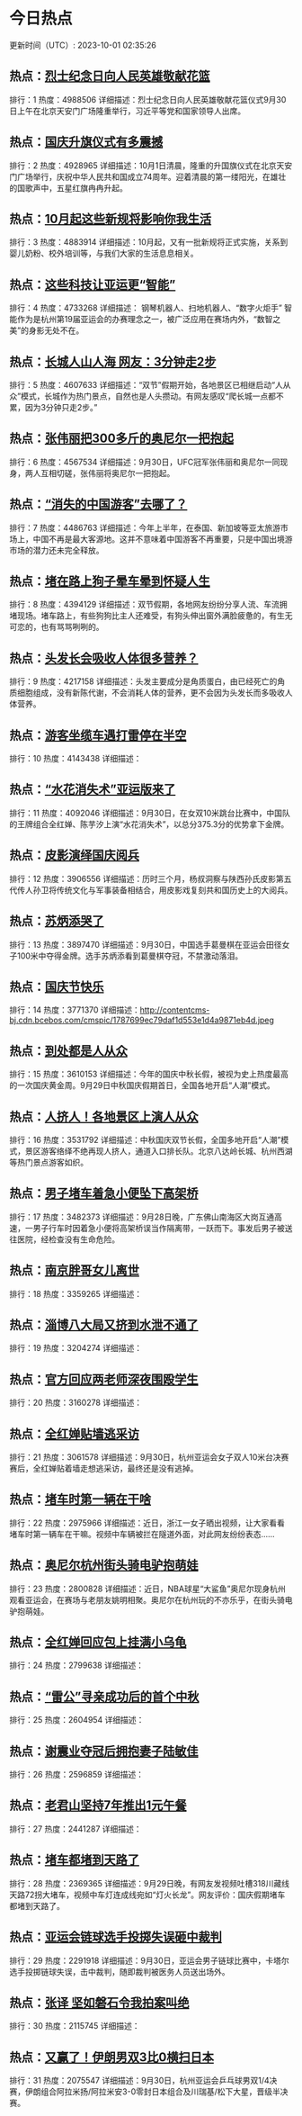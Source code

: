# 今日热点

更新时间（UTC）: 2023-10-01 02:35:26

## 热点：[烈士纪念日向人民英雄敬献花篮](https://cn.bing.com/search?q=烈士纪念日向人民英雄敬献花篮)
排行：1
热度：4988506
详细描述：烈士纪念日向人民英雄敬献花篮仪式9月30日上午在北京天安门广场隆重举行，习近平等党和国家领导人出席。

## 热点：[国庆升旗仪式有多震撼](https://cn.bing.com/search?q=国庆升旗仪式有多震撼)
排行：2
热度：4928965
详细描述：10月1日清晨，隆重的升国旗仪式在北京天安门广场举行，庆祝中华人民共和国成立74周年。迎着清晨的第一缕阳光，在雄壮的国歌声中，五星红旗冉冉升起。

## 热点：[10月起这些新规将影响你我生活](https://cn.bing.com/search?q=10月起这些新规将影响你我生活)
排行：3
热度：4883914
详细描述：10月起，又有一批新规将正式实施，关系到婴儿奶粉、校外培训等，与我们大家的生活息息相关。

## 热点：[这些科技让亚运更“智能”](https://cn.bing.com/search?q=这些科技让亚运更“智能”)
排行：4
热度：4733268
详细描述： 钢琴机器人、扫地机器人、“数字火炬手” 智能作为是杭州第19届亚运会的办赛理念之一，被广泛应用在赛场内外，“数智之美”的身影无处不在。

## 热点：[长城人山人海 网友：3分钟走2步](https://cn.bing.com/search?q=长城人山人海网友：3分钟走2步)
排行：5
热度：4607633
详细描述：“双节”假期开始，各地景区已相继启动“人从众”模式，长城作为热门景点，自然也是人头攒动。有网友感叹“爬长城一点都不累，因为3分钟只走2步。”

## 热点：[张伟丽把300多斤的奥尼尔一把抱起](https://cn.bing.com/search?q=张伟丽把300多斤的奥尼尔一把抱起)
排行：6
热度：4567534
详细描述：9月30日，UFC冠军张伟丽和奥尼尔一同现身，两人互相切磋，张伟丽将奥尼尔一把抱起。

## 热点：[“消失的中国游客”去哪了？](https://cn.bing.com/search?q=“消失的中国游客”去哪了？)
排行：7
热度：4486763
详细描述：今年上半年，在泰国、新加坡等亚太旅游市场上，中国不再是最大客源地。这并不意味着中国游客不再重要，只是中国出境游市场的潜力还未完全释放。

## 热点：[堵在路上狗子晕车晕到怀疑人生](https://cn.bing.com/search?q=堵在路上狗子晕车晕到怀疑人生)
排行：8
热度：4394129
详细描述：双节假期，各地网友纷纷分享人流、车流拥堵现场。堵车路上，有些狗狗比主人还难受，有狗头伸出窗外满脸疲惫的，有生无可恋的，也有骂骂咧咧的。 ​

## 热点：[头发长会吸收人体很多营养？](https://cn.bing.com/search?q=头发长会吸收人体很多营养？)
排行：9
热度：4217158
详细描述：头发主要成分是角质蛋白，由已经死亡的角质细胞组成，没有新陈代谢，不会消耗人体的营养，更不会因为头发长而多吸收人体营养。

## 热点：[游客坐缆车遇打雷停在半空](https://cn.bing.com/search?q=游客坐缆车遇打雷停在半空)
排行：10
热度：4143438
详细描述：

## 热点：[“水花消失术”亚运版来了](https://cn.bing.com/search?q=“水花消失术”亚运版来了)
排行：11
热度：4092046
详细描述：9月30日，在女双10米跳台比赛中，中国队的王牌组合全红婵、陈芋汐上演“水花消失术”，以总分375.3分的优势拿下金牌。

## 热点：[皮影演绎国庆阅兵](https://cn.bing.com/search?q=皮影演绎国庆阅兵)
排行：12
热度：3906556
详细描述：历时三个月，杨叔洞察与陕西孙氏皮影第五代传人孙卫将传统文化与军事装备相结合，用皮影戏复刻共和国历史上的大阅兵。

## 热点：[苏炳添哭了](https://cn.bing.com/search?q=苏炳添哭了)
排行：13
热度：3897470
详细描述：9月30日，中国选手葛曼棋在亚运会田径女子100米中夺得金牌。选手苏炳添看到葛曼棋夺冠，不禁激动落泪。

## 热点：[国庆节快乐](https://cn.bing.com/search?q=国庆节快乐)
排行：14
热度：3771370
详细描述：http://contentcms-bj.cdn.bcebos.com/cmspic/1787699ec79daf1d553e1d4a9871eb4d.jpeg

## 热点：[到处都是人从众](https://cn.bing.com/search?q=到处都是人从众)
排行：15
热度：3610153
详细描述：今年的国庆中秋长假，被视为史上热度最高的一次国庆黄金周。9月29日中秋国庆假期首日，全国各地开启“人潮”模式。

## 热点：[人挤人！各地景区上演人从众](https://cn.bing.com/search?q=人挤人！各地景区上演人从众)
排行：16
热度：3531792
详细描述：中秋国庆双节长假，全国多地开启“人潮”模式，景区游客络绎不绝再现人挤人，通道入口排长队。北京八达岭长城、杭州西湖等热门景点游客如织。

## 热点：[男子堵车着急小便坠下高架桥](https://cn.bing.com/search?q=男子堵车着急小便坠下高架桥)
排行：17
热度：3482373
详细描述：9月28日晚，广东佛山南海区大岗互通高速，一男子行车时因着急小便将高架桥误当作隔离带，一跃而下。事发后男子被送往医院，经检查没有生命危险。

## 热点：[南京胖哥女儿离世](https://cn.bing.com/search?q=南京胖哥女儿离世)
排行：18
热度：3359265
详细描述：

## 热点：[淄博八大局又挤到水泄不通了](https://cn.bing.com/search?q=淄博八大局又挤到水泄不通了)
排行：19
热度：3204274
详细描述：

## 热点：[官方回应两老师深夜围殴学生](https://cn.bing.com/search?q=官方回应两老师深夜围殴学生)
排行：20
热度：3160278
详细描述：

## 热点：[全红婵贴墙逃采访](https://cn.bing.com/search?q=全红婵贴墙逃采访)
排行：21
热度：3061578
详细描述：9月30日，杭州亚运会女子双人10米台决赛赛后，全红婵贴着墙走想逃采访，最终还是没有逃掉。

## 热点：[堵车时第一辆在干啥](https://cn.bing.com/search?q=堵车时第一辆在干啥)
排行：22
热度：2975966
详细描述：近日，浙江一女子晒出视频，让大家看看堵车时第一辆车在干嘛。视频中车辆被拦在隧道外面，对此网友纷纷表态……

## 热点：[奥尼尔杭州街头骑电驴抱萌娃](https://cn.bing.com/search?q=奥尼尔杭州街头骑电驴抱萌娃)
排行：23
热度：2800828
详细描述：近日，NBA球星“大鲨鱼”奥尼尔现身杭州观看亚运会，在赛场与老朋友姚明相聚。奥尼尔在杭州玩的不亦乐乎，在街头骑电驴抱萌娃。

## 热点：[全红婵回应包上挂满小乌龟](https://cn.bing.com/search?q=全红婵回应包上挂满小乌龟)
排行：24
热度：2799638
详细描述：

## 热点：[“雷公”寻亲成功后的首个中秋](https://cn.bing.com/search?q=“雷公”寻亲成功后的首个中秋)
排行：25
热度：2604954
详细描述：

## 热点：[谢震业夺冠后拥抱妻子陆敏佳](https://cn.bing.com/search?q=谢震业夺冠后拥抱妻子陆敏佳)
排行：26
热度：2596859
详细描述：

## 热点：[老君山坚持7年推出1元午餐](https://cn.bing.com/search?q=老君山坚持7年推出1元午餐)
排行：27
热度：2441287
详细描述：

## 热点：[堵车都堵到天路了](https://cn.bing.com/search?q=堵车都堵到天路了)
排行：28
热度：2369365
详细描述：9月29日晚，有网友发视频吐槽318川藏线天路72拐大堵车，视频中车灯连成线宛如“灯火长龙”。网友评价：国庆假期堵车都堵到天路了。

## 热点：[亚运会链球选手投掷失误砸中裁判](https://cn.bing.com/search?q=亚运会链球选手投掷失误砸中裁判)
排行：29
热度：2291918
详细描述：9月30日，亚运会男子链球比赛中，卡塔尔选手投掷链球失误，击中裁判，随即裁判被医务人员送出场外。

## 热点：[张译 坚如磐石令我拍案叫绝](https://cn.bing.com/search?q=张译坚如磐石令我拍案叫绝)
排行：30
热度：2115745
详细描述：

## 热点：[又赢了！伊朗男双3比0横扫日本](https://cn.bing.com/search?q=又赢了！伊朗男双3比0横扫日本)
排行：31
热度：2075547
详细描述：9月30日，杭州亚运会乒乓球男双1/4决赛，伊朗组合阿拉米扬/阿拉米安3-0零封日本组合及川瑞基/松下大星，晋级半决赛。

